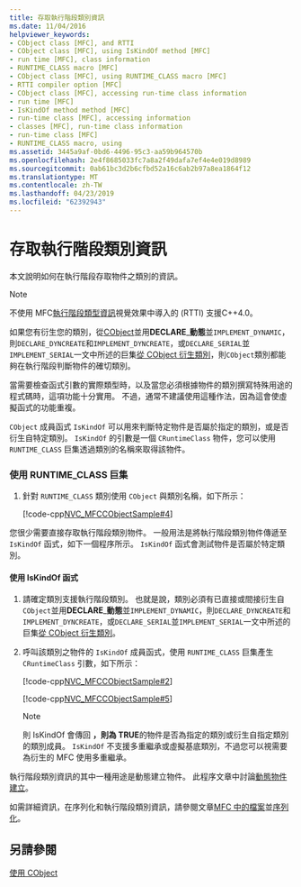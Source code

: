```yaml
---
title: 存取執行階段類別資訊
ms.date: 11/04/2016
helpviewer_keywords:
- CObject class [MFC], and RTTI
- CObject class [MFC], using IsKindOf method [MFC]
- run time [MFC], class information
- RUNTIME_CLASS macro [MFC]
- CObject class [MFC], using RUNTIME_CLASS macro [MFC]
- RTTI compiler option [MFC]
- CObject class [MFC], accessing run-time class information
- run time [MFC]
- IsKindOf method method [MFC]
- run-time class [MFC], accessing information
- classes [MFC], run-time class information
- run-time class [MFC]
- RUNTIME_CLASS macro, using
ms.assetid: 3445a9af-0bd6-4496-95c3-aa59b964570b
ms.openlocfilehash: 2e4f8685033fc7a8a2f49dafa7ef4e4e019d8989
ms.sourcegitcommit: 0ab61bc3d2b6cfbd52a16c6ab2b97a8ea1864f12
ms.translationtype: MT
ms.contentlocale: zh-TW
ms.lasthandoff: 04/23/2019
ms.locfileid: "62392943"
---
```

# <a name="accessing-run-time-class-information"></a>存取執行階段類別資訊

本文說明如何在執行階段存取物件之類別的資訊。

> [!NOTE]
>  不使用 MFC[執行階段類型資訊](../cpp/run-time-type-information.md)視覺效果中導入的 (RTTI) 支援C++4.0。

如果您有衍生您的類別，從[CObject](../mfc/reference/cobject-class.md)並用**DECLARE**_**動態**並`IMPLEMENT_DYNAMIC`，則`DECLARE_DYNCREATE`和`IMPLEMENT_DYNCREATE`，或`DECLARE_SERIAL`並`IMPLEMENT_SERIAL`一文中所述的巨集[從 CObject 衍生類別](../mfc/deriving-a-class-from-cobject.md)，則`CObject`類別都能夠在執行階段判斷物件的確切類別。

當需要檢查函式引數的實際類型時，以及當您必須根據物件的類別撰寫特殊用途的程式碼時，這項功能十分實用。 不過，通常不建議使用這種作法，因為這會使虛擬函式的功能重複。

`CObject` 成員函式 `IsKindOf` 可以用來判斷特定物件是否屬於指定的類別，或是否衍生自特定類別。 `IsKindOf` 的引數是一個 `CRuntimeClass` 物件，您可以使用 `RUNTIME_CLASS` 巨集透過類別的名稱來取得該物件。

### <a name="to-use-the-runtimeclass-macro"></a>使用 RUNTIME_CLASS 巨集

1. 針對 `RUNTIME_CLASS` 類別使用 `CObject` 與類別名稱，如下所示：

   [!code-cpp[NVC_MFCCObjectSample#4](../mfc/codesnippet/cpp/accessing-run-time-class-information_1.cpp)]

您很少需要直接存取執行階段類別物件。 一般用法是將執行階段類別物件傳遞至 `IsKindOf` 函式，如下一個程序所示。 `IsKindOf` 函式會測試物件是否屬於特定類別。

#### <a name="to-use-the-iskindof-function"></a>使用 IsKindOf 函式

1. 請確定類別支援執行階段類別。 也就是說，類別必須有已直接或間接衍生自`CObject`並用**DECLARE**_**動態**並`IMPLEMENT_DYNAMIC`，則`DECLARE_DYNCREATE`和`IMPLEMENT_DYNCREATE`，或`DECLARE_SERIAL`並`IMPLEMENT_SERIAL`一文中所述的巨集[從 CObject 衍生類別](../mfc/deriving-a-class-from-cobject.md)。

1. 呼叫該類別之物件的 `IsKindOf` 成員函式，使用 `RUNTIME_CLASS` 巨集產生 `CRuntimeClass` 引數，如下所示：

   [!code-cpp[NVC_MFCCObjectSample#2](../mfc/codesnippet/cpp/accessing-run-time-class-information_2.h)]

   [!code-cpp[NVC_MFCCObjectSample#5](../mfc/codesnippet/cpp/accessing-run-time-class-information_3.cpp)]

    > [!NOTE]
    >  則 IsKindOf 會傳回 **，則為 TRUE**的物件是否為指定的類別或衍生自指定類別的類別成員。 `IsKindOf` 不支援多重繼承或虛擬基底類別，不過您可以視需要為衍生的 MFC 使用多重繼承。

執行階段類別資訊的其中一種用途是動態建立物件。 此程序文章中討論[動態物件建立](../mfc/dynamic-object-creation.md)。

如需詳細資訊，在序列化和執行階段類別資訊，請參閱文章[MFC 中的檔案](../mfc/files-in-mfc.md)並[序列化](../mfc/serialization-in-mfc.md)。

## <a name="see-also"></a>另請參閱

[使用 CObject](../mfc/using-cobject.md)
